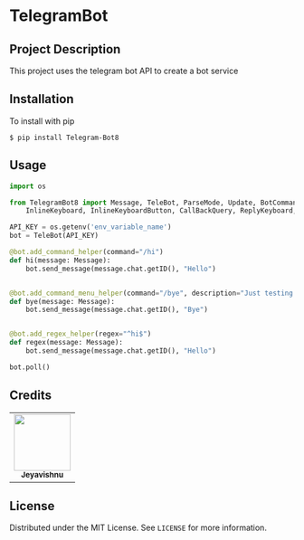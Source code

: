 # TelegramBot

## Project Description

This project uses the telegram bot API to create a bot service

## Installation

To install with pip <br>

```
$ pip install Telegram-Bot8
```

## Usage

```python
import os

from TelegramBot8 import Message, TeleBot, ParseMode, Update, BotCommandScope, MediaResponse, Error, BaseResponse, \
    InlineKeyboard, InlineKeyboardButton, CallBackQuery, ReplyKeyboard, ReplyKeyboardButton

API_KEY = os.getenv('env_variable_name')
bot = TeleBot(API_KEY)

@bot.add_command_helper(command="/hi")
def hi(message: Message):
    bot.send_message(message.chat.getID(), "Hello")


@bot.add_command_menu_helper(command="/bye", description="Just testing added command")
def bye(message: Message):
    bot.send_message(message.chat.getID(), "Bye")


@bot.add_regex_helper(regex="^hi$")
def regex(message: Message):
    bot.send_message(message.chat.getID(), "Hello")

bot.poll()
```

## Credits

<table>
  <tr>
        <td align="center"><a href="https://github.com/appdevin"><img src="https://avatars1.githubusercontent.com/u/34540492?s=460&u=6b2d7e8346afc28bfd8e591d93fd548895c720af&v=4" width="100px;" alt=""/><br /><sub><b>Jeyavishnu</b></sub></a><br />
    </td>
  </tr>
</table>

## License

Distributed under the MIT License. See `LICENSE` for more information.

